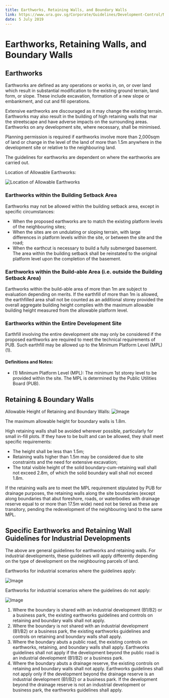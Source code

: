 ```yaml
---
title: Earthworks, Retaining Walls, and Boundary Walls
link: https://www.ura.gov.sg/Corporate/Guidelines/Development-Control/Non-Residential/B2/Earthworks
date: 5 July 2019
---
```


# Earthworks, Retaining Walls, and Boundary Walls

## Earthworks

Earthworks are defined as any operations or works in, on, or over land which result in substantial modification to the existing ground terrain, land form, or slope. These include excavation, formation of a new slope or embankment, and cut and fill operations.

Extensive earthworks are discouraged as it may change the existing terrain. Earthworks may also result in the building of high retaining walls that mar the streetscape and have adverse impacts on the surrounding areas. Earthworks on any development site, where necessary, shall be minimised.

Planning permission is required if earthworks involve more than 2,000sqm of land or change in the level of the land of more than 1.5m anywhere in the development site or relative to the neighbouring land.

The guidelines for earthworks are dependent on where the earthworks are carried out.

Location of Allowable Earthworks:

![Location of Allowable Earthworks](https://www.ura.gov.sg/-/media/Corporate/Guidelines/Development-control/Commercial/C07_Earthworks.jpg?h=100%25&w=100%25)

### Earthworks within the Building Setback Area

Earthworks may not be allowed within the building setback area, except in specific circumstances:

- When the proposed earthworks are to match the existing platform levels of the neighbouring sites;
- When the sites are on undulating or sloping terrain, with large differences in platform levels within the site, or between the site and the road;
- When the earthcut is necessary to build a fully submerged basement. The area within the building setback shall be reinstated to the original platform level upon the completion of the basement.

### Earthworks within the Build-able Area (i.e. outside the Building Setback Area)

Earthworks within the build-able area of more than 1m are subject to evaluation depending on merits. If the earthfill of more than 1m is allowed, the earthfilled area shall not be counted as an additional storey provided the overall aggregate building height complies with the maximum allowable building height measured from the allowable platform level.

### Earthworks within the Entire Development Site

Earthfill involving the entire development site may only be considered if the proposed earthworks are required to meet the technical requirements of PUB. Such earthfill may be allowed up to the Minimum Platform Level (MPL)(1).

#### Definitions and Notes:

- (1) Minimum Platform Level (MPL): The minimum 1st storey level to be provided within the site. The MPL is determined by the Public Utilities Board (PUB).

## Retaining & Boundary Walls

Allowable Height of Retaining and Boundary Walls:
![Image](https://www.ura.gov.sg/-/media/Corporate/Guidelines/Development-control/Flats-Condominiums/F15_Retaining_Wall_15m.jpg?h=100%25&w=100%25)

The maximum allowable height for boundary walls is 1.8m.

High retaining walls shall be avoided wherever possible, particularly for small in-fill plots. If they have to be built and can be allowed, they shall meet specific requirements:

- The height shall be less than 1.5m;
- Retaining walls higher than 1.5m may be considered due to site constraints and the need for extensive excavation;
- The total visible height of the solid boundary-cum-retaining wall shall not exceed 2.8m, of which the solid boundary wall shall not exceed 1.8m.

If the retaining walls are to meet the MPL requirement stipulated by PUB for drainage purposes, the retaining walls along the site boundaries (except along boundaries that abut foreshore, roads, or waterbodies with drainage reserve equal to or more than 17.5m wide) need not be tiered as these are transitory, pending the redevelopment of the neighbouring land to the same MPL.

## Specific Earthworks and Retaining Wall Guidelines for Industrial Developments

The above are general guidelines for earthworks and retaining walls. For industrial developments, these guidelines will apply differently depending on the type of development on the neighbouring parcels of land.

Earthworks for industrial scenarios where the guidelines apply:

![Image](https://www.ura.gov.sg/Corporate/Guidelines/Development-Control/Non-Residential/B2/-/media/52700266ABC24FD5A07E3FFA0FA3A7D0.ashx?h=100%25&w=100%25)

Earthworks for industrial scenarios where the guidelines do not apply:

![Image](https://www.ura.gov.sg/Corporate/Guidelines/Development-Control/Non-Residential/B2/-/media/2AE61DD2089741BCA6FF3F84120C3A2C.ashx?h=100%25&w=100%25)

1. Where the boundary is shared with an industrial development (B1/B2) or a business park, the existing earthworks guidelines and controls on retaining and boundary walls shall not apply.
2. Where the boundary is not shared with an industrial development (B1/B2) or a business park, the existing earthworks guidelines and controls on retaining and boundary walls shall apply.
3. Where the boundary abuts a public road, the existing controls on earthworks, retaining, and boundary walls shall apply. Earthworks guidelines shall not apply if the development beyond the public road is an industrial development (B1/B2) or a business park.
4. Where the boundary abuts a drainage reserve, the existing controls on retaining and boundary walls shall not apply. Earthworks guidelines shall not apply only if the development beyond the drainage reserve is an industrial development (B1/B2) or a business park. If the development beyond the drainage reserve is not an industrial development or business park, the earthworks guidelines shall apply.
